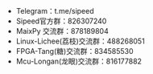 

* Telegram：t.me/sipeed
* Sipeed官方群：826307240
* MaixPy 交流群：878189804
* Linux-Lichee(荔枝)交流群：488268051
* FPGA-Tang(糖)交流群：834585530
* Mcu-Longan(龙眼)交流群：816177882

